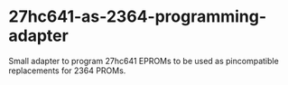 # 27hc641-as-2364-programming-adapter
Small adapter to program 27hc641 EPROMs to be used as pincompatible replacements for 2364 PROMs.
